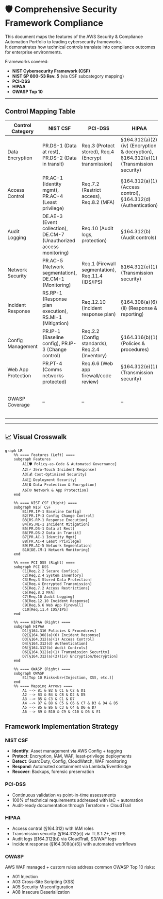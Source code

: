 # 🛡️ Comprehensive Security Framework Compliance
This document maps the features of the AWS Security & Compliance Automation Portfolio to leading cybersecurity frameworks.  
It demonstrates how technical controls translate into compliance outcomes for enterprise environments.

Frameworks covered:
- **NIST Cybersecurity Framework (CSF)**  
- **NIST SP 800-53 Rev. 5** (via CSF subcategory mapping)  
- **PCI-DSS**  
- **HIPAA**  
- **OWASP Top 10**  

---

## Control Mapping Table
| Control Category    | NIST CSF                                          | PCI-DSS                                   | HIPAA                                            | Technical Implementation                   |
|---------------------|--------------------------------------------------|-------------------------------------------|--------------------------------------------------|--------------------------------------------|
| Data Encryption     | PR.DS-1 (Data at rest), PR.DS-2 (Data in transit) | Req.3 (Protect stored), Req.4 (Encrypt transmission) | §164.312(a)(2)(iv) (Encryption & decryption), §164.312(e)(1) (Transmission security) | KMS rotation, S3/EBS encryption, TLS 1.2+, HSTS |
| Access Control      | PR.AC-1 (Identity mgmt), PR.AC-4 (Least privilege) | Req.7.2 (Restrict access), Req.8.2 (MFA)  | §164.312(a)(1) (Access control), §164.312(d) (Authentication) | IAM Roles, SCPs, MFA, tagging              |
| Audit Logging       | DE.AE-3 (Event collection), DE.CM-7 (Unauthorized access monitoring) | Req.10 (Audit logs, protection)           | §164.312(b) (Audit controls)                     | CloudTrail, S3 access logs, WAF logs       |
| Network Security    | PR.AC-5 (Network segmentation), DE.CM-1 (Monitoring) | Req.1 (Firewall segmentation), Req.11.4 (IDS/IPS) | §164.312(e)(1) (Transmission security)           | WAF, security groups, private subnets      |
| Incident Response   | RS.RP-1 (Response plan execution), RS.MI-1 (Mitigation) | Req.12.10 (Incident response plan)        | §164.308(a)(6)(ii) (Response & reporting)        | GuardDuty, automated containment, EventBridge |
| Config Management   | PR.IP-1 (Baseline config), PR.IP-3 (Change control) | Req.2.2 (Config standards), Req.2.4 (Inventory) | §164.316(b)(1) (Policies & procedures)           | AWS Config, Terraform, tagging             |
| Web App Protection  | PR.PT-4 (Comms networks protected)                 | Req.6.6 (Web app firewall/code review)    | §164.312(e)(1) (Transmission security)           | AWS WAF managed rules + custom OWASP rules |
| OWASP Coverage      | –                                                | –                                         | –                                                | Injection (A01), XSS (A03), Insecure Deserialization (A08), etc. |     |

---
## 📈 Visual Crosswalk
```mermaid
graph LR
    %% ==== Features (Left) ====
    subgraph Features
        A1[🛡️ Policy-as-Code & Automated Governance]
        A2[⚡ Zero-Touch Incident Response]
        A3[💰 Cost-Optimized Security]
        A4[🔐 Deployment Security]
        A5[🔒 Data Protection & Encryption]
        A6[🌐 Network & App Protection]
    end

    %% ==== NIST CSF (Right) ====
    subgraph NIST CSF
        B1[PR.IP-1 Baseline Config]
        B2[PR.IP-3 Config Change Control]
        B3[RS.RP-1 Response Execution]
        B4[RS.MI-1 Incident Mitigation]
        B5[PR.DS-1 Data at Rest]
        B6[PR.DS-2 Data in Transit]
        B7[PR.AC-1 Identity Mgmt]
        B8[PR.AC-4 Least Privilege]
        B9[PR.AC-5 Network Segmentation]
        B10[DE.CM-1 Network Monitoring]
    end

    %% ==== PCI DSS (Right) ====
    subgraph PCI DSS
        C1[Req.2.2 Secure Configs]
        C2[Req.2.4 System Inventory]
        C3[Req.3 Stored Data Protection]
        C4[Req.4 Encrypted Transmission]
        C5[Req.7.2 Access Restrictions]
        C6[Req.8.2 MFA]
        C7[Req.10 Audit Logging]
        C8[Req.12.10 Incident Response]
        C9[Req.6.6 Web App Firewall]
        C10[Req.11.4 IDS/IPS]
    end

    %% ==== HIPAA (Right) ====
    subgraph HIPAA
        D1[§164.316 Policies & Procedures]
        D2[§164.308(a)(6) Incident Response]
        D3[§164.312(a)(1) Access Control]
        D4[§164.312(d) Authentication]
        D5[§164.312(b) Audit Controls]
        D6[§164.312(e)(1) Transmission Security]
        D7[§164.312(a)(2)(iv) Encryption/Decryption]
    end

    %% ==== OWASP (Right) ====
    subgraph OWASP
        E1[Top 10 Risks<br>(Injection, XSS, etc.)]
    end
    %% ==== Mapping Arrows ====
        A1 --> B1 & B2 & C1 & C2 & D1
        A2 --> B3 & B4 & C8 & D2 & D5
        A3 --> B5 & C3 & C1 & D7
        A4 --> B7 & B8 & C5 & C6 & C7 & D3 & D4 & D5
        A5 --> B5 & B6 & C3 & C4 & D6 & D7
        A6 --> B9 & B10 & C9 & C10 & D6 & E1
```


## Framework Implementation Strategy

### NIST CSF
- **Identify**: Asset management via AWS Config + tagging  
- **Protect**: Encryption, IAM, WAF, least-privilege deployments  
- **Detect**: GuardDuty, Config, CloudWatch, WAF monitoring  
- **Respond**: Automated containment via Lambda/EventBridge  
- **Recover**: Backups, forensic preservation  

### PCI-DSS
- Continuous validation vs point-in-time assessments  
- 100% of technical requirements addressed with IaC + automation  
- Audit-ready documentation through Terraform + CloudTrail 

### HIPAA
- Access control (§164.312) with IAM roles
- Transmission security (§164.312(e)) via TLS 1.2+, HTTPS
- Audit logs (§164.312(b)) via CloudTrail, S3/WAF logs
- Incident response (§164.308(a)(6)) with automated workflows

### OWASP
AWS WAF managed + custom rules address common OWASP Top 10 risks:
- A01 Injection
- A03 Cross-Site Scripting (XSS)
- A05 Security Misconfiguration
- A08 Insecure Deserialization
